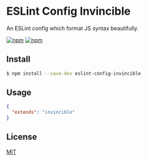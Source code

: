 # ESLint Config Invincible

An ESLint config which format JS syntax beautifully.

[![npm](https://img.shields.io/npm/v/invincible.svg)](https://www.npmjs.com/package/invincible)
[![npm](https://img.shields.io/npm/l/invincible.svg)](https://github.com/chikara-chan/invincible/blob/master/LICENSE)

## Install

```sh
$ npm install --save-dev eslint-config-invincible
```

## Usage

```json
{
  "extends": "invincible"
}
```

## License

[MIT](https://github.com/chikara-chan/eslint-config-invincible/blob/master/LICENSE)
